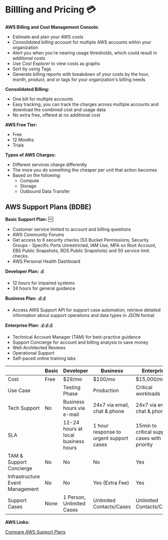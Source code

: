 # Billling and Pricing :credit_card:

**AWS Billing and Cost Management Console:**
* Estimate and plan your AWS costs
* *Consolidated billing* account for multiple AWS accounts within your organization
* Alert you when you're nearing usage thresholds, which could result in additional costs 
* Use *Cost Explorer* to view costs as graphs
* Sort by using Tags
* Generate billing reports with breakdown of your costs by the hour, month, product, and or tags for your organization's billing needs 

**Consolidated Billing:** 
* One bill for multiple accounts
* Easy tracking, you can track the charges across multiple accounts and download the combined cost and usage data
* No extra free, offered at no additional cost 

**AWS Free Tier:**
* Free
* 12 Months
* Trials

**Types of AWS Charges:**
* Different services charge differently
* The more you do something the cheaper per unit that action becomes
* Based on the following:
  * Compute
  * Storage
  * Outbound Data Transfer

## AWS Support Plans (BDBE)

**Basic Support Plan:** :free:
* Customer service limited to account and billing questions
* AWS Community Forums 
* Get access to 6 security checks (S3 Bucket Permissions, Security Groups - Specific Ports Unrestricted, IAM Use, MFA on Root Account, EBS Public Snapshots, RDS Public Snapshots) and 50 service limit checks.
* AWS Personal Health Dashboard

**Developer Plan:** :moneybag:
* 12 hours for impaired systems
* 24 hours for general guidance

**Business Plan:** :moneybag::moneybag:
* Access AWS Support API for support case automation, retrieve detailed information about support operations and data types in JSON format

**Enterprise Plan:** :moneybag::moneybag::moneybag:
* Technical Account Manager (TAM) for best-practice guidance
* Support Concierge for account and billing analysis to save money
* Well-Architected Reviews
* Operational Support
* Self-paced online training labs


|                          | Basic |Developer                            | Business                                |Enterprise                                    |
| -------------------------| ------|-------------------------------------| ----------------------------------------|--------------------------------------------|
| Cost                     | Free  | $29/mo                              | $100/mo                                 | $15,000/mo                                 |
| Use Case                 |       | Testing Phase                       | Production                              | Critical workloads                         |
| Tech Support             | No    | Business hours via e-mail           | 24x7 via email, chat & phone            | 24x7 via email, chat & phone               |
| SLA                      |       | 12-24 hours at local business hours | 1 hour response to urgent support cases | 15min to critical support cases with priority |
| TAM & Support Concierge  | No    | No                                  | No                                      | Yes                                        |
| Infrastructure Event Management | No | No                              | Yes (Extra Fee)                         | Yes                                        | 
| Support Cases            | None  | 1 Person, Unlimited Cases           | Unlimited Contacts/Cases                | Unlimited Contacts/Cases                   |


**AWS Links:**

[Compare AWS Support Plans](https://aws.amazon.com/premiumsupport/plans/)
